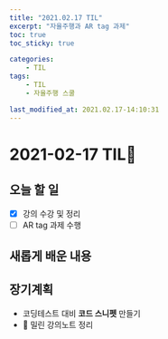 ```yaml
---
title: "2021.02.17 TIL"
excerpt: "자율주행과 AR tag 과제"
toc: true
toc_sticky: true

categories:
    - TIL 
tags:
    - TIL
    - 자율주행 스쿨

last_modified_at: 2021.02.17-14:10:31  
---
```

 
# 2021-02-17 TIL📓
## 오늘 할 일
- [x] 강의 수강 및 정리
- [ ] AR tag 과제 수행

## 새롭게 배운 내용



## 장기계획
- 코딩테스트 대비 **코드 스니펫** 만들기
- 💫 밀린 강의노트 정리
